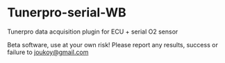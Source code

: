 # Tunerpro-serial-WB
Tunerpro data acquisition plugin for ECU + serial O2 sensor

Beta software, use at your own risk!
Please report any results, success or failure to joukoy@gmail.com

